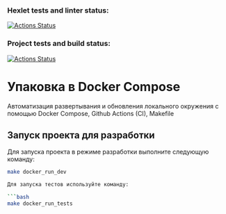### Hexlet tests and linter status:
[![Actions Status](https://github.com/Leming1488/devops-for-programmers-project-74/actions/workflows/hexlet-check.yml/badge.svg)](https://github.com/Leming1488/devops-for-programmers-project-74/actions)


### Project tests and build status:
[![Actions Status](https://github.com/Leming1488/devops-for-programmers-project-74/actions/workflows/push.yml/badge.svg)](https://github.com/Leming1488/devops-for-programmers-project-74/actions)

# Упаковка в Docker Compose

Автоматизация развертывания и обновления локального окружения с помощью Docker Compose, Github Actions (CI), Makefile

## Запуск проекта для разработки

Для запуска проекта в режиме разработки выполните следующую команду:

```bash
make docker_run_dev

Для запуска тестов используйте команду:

```bash
make docker_run_tests
